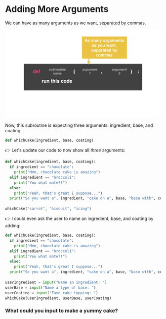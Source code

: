 # Adding More Arguments

We can have as many arguments as we want, separated by commas. 

![](resources/subroutine_02.003.png)


Now, this subroutine is expecting three arguments: ingredient, base, and coating:

```python
def whichCake(ingredient, base, coating)
```

👉 Let's update our code to now show all *three* arguments:

```python
def whichCake(ingredient, base, coating):
  if ingredient == "chocolate":
    print("Mmm, chocolate cake is amazing")
  elif ingredient == "broccoli":
    print("You what mate?!")
  else: 
    print("Yeah, that's great I suppose...")
  print("So you want a", ingredient, "cake on a", base, "base with", coating, "on top?")

whichCake("carrot", "biscuit", "icing")
```

👉 I could even ask the user to name an ingredient, base, and coating by adding:

```python
def whichCake(ingredient, base, coating):
  if ingredient == "chocolate":
    print("Mmm, chocolate cake is amazing")
  elif ingredient == "broccoli":
    print("You what mate?!")
  else: 
    print("Yeah, that's great I suppose...")
  print("So you want a", ingredient, "cake on a", base, "base with", coating, "on top?")

userIngredient = input("Name an ingredient: ")
userBase = input("Name a type of base: ")
userCoating = input("Fave cake topping: ")
whichCake(userIngredient, userBase, userCoating)
```

### What could you input to make a yummy cake?